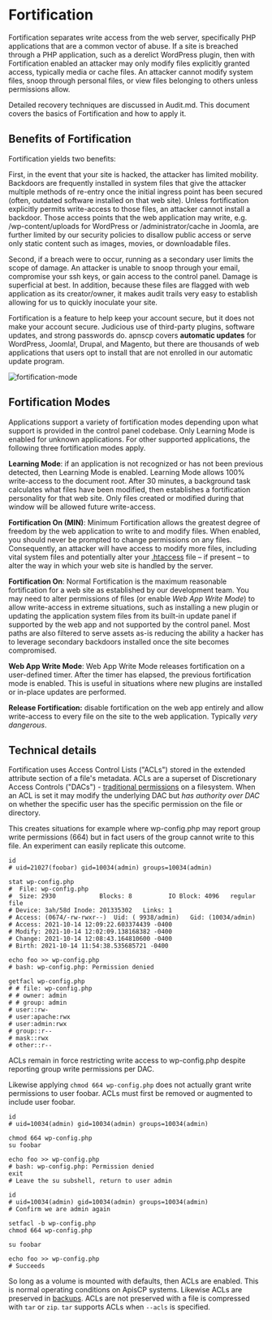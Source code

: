 # Fortification

Fortification separates write access from the web server, specifically PHP applications that are a common vector of abuse. If a site is breached through a PHP application, such as a derelict WordPress plugin, then with Fortification enabled an attacker may only modify files explicitly granted access, typically media or cache files. An attacker cannot modify system files, snoop through personal files, or view files belonging to others unless permissions allow.

Detailed recovery techniques are discussed in Audit.md. This document covers the basics of Fortification and how to apply it.

## Benefits of Fortification

Fortification yields two benefits:

First, in the event that your site is hacked, the attacker has limited mobility. Backdoors are frequently installed in system files that give the attacker multiple methods of re-entry once the initial ingress point has been secured (often, outdated software installed on that web site). Unless fortification explicitly permits write-access to those files, an attacker cannot install a backdoor. Those access points that the web application may write, e.g. /wp-content/uploads for WordPress or /administrator/cache in Joomla, are further limited by our security policies to disallow public access or serve only static content such as images, movies, or downloadable files.

Second, if a breach were to occur, running as a secondary user limits the scope of damage. An attacker is unable to snoop through your email, compromise your ssh keys, or gain access to the control panel. Damage is superficial at best. In addition, because these files are flagged with web application as its creator/owner, it makes audit trails very easy to establish allowing for us to quickly inoculate your site.

Fortification is a feature to help keep your account secure, but it does not make your account secure. Judicious use of third-party plugins, software updates, and strong passwords do. apnscp covers **automatic updates** for WordPress, Joomla!, Drupal, and Magento, but there are thousands of web applications that users opt to install that are not enrolled in our automatic update program.

![fortification-mode](../images/fortification-diagram.png)

## Fortification Modes

Applications support a variety of fortification modes depending upon what support is provided in the control panel codebase. Only Learning Mode is enabled for unknown applications. For other supported applications, the following three fortification modes apply.

**Learning Mode**: if an application is not recognized or has not been previous detected, then Learning Mode is enabled. Learning Mode allows 100% write-access to the document root. After 30 minutes, a background task calculates what files have been modified, then establishes a fortification personality for that web site. Only files created or modified during that window will be allowed future write-access.

**Fortification On (MIN)**: Minimum Fortification allows the greatest degree of freedom by the web application to write to and modify files. When enabled, you should never be prompted to change permissions on any files. Consequently, an attacker will have access to modify more files, including vital system files and potentially alter your [.htaccess](https://kb.apiscp.com/guides/htaccess-guide/) file – if present – to alter the way in which your web site is handled by the server.

**Fortification On**: Normal Fortification is the maximum reasonable fortification for a web site as established by our development team. You may need to alter permissions of files (or enable *Web App Write Mode*) to allow write-access in extreme situations, such as installing a new plugin or updating the application system files from its built-in update panel if supported by the web app and not supported by the control panel. Most paths are also filtered to serve assets as-is reducing the ability a hacker has to leverage secondary backdoors installed once the site becomes compromised.

**Web App Write Mode**: Web App Write Mode releases fortification on a user-defined timer. After the timer has elapsed, the previous fortification mode is enabled. This is useful in situations where new plugins are installed or in-place updates are performed.

**Release Fortification:** disable fortification on the web app entirely and allow write-access to every file on the site to the web application. Typically *very dangerous*.

## Technical details

Fortification uses Access Control Lists ("ACLs") stored in the extended attribute section of a file's metadata. ACLs are a superset of Discretionary Access Controls ("DACs") - [traditional permissions](https://kb.apiscp.com/guides/permissions-overview/) on a filesystem. When an ACL is set it may modify the underlying DAC but *has authority over DAC* on whether the specific user has the specific permission on the file or directory. 

This creates situations for example where wp-config.php may report group write permissions (664) but in fact users of the group cannot write to this file. An experiment can easily replicate this outcome.

```
id   
# uid=21027(foobar) gid=10034(admin) groups=10034(admin)

stat wp-config.php 
#  File: wp-config.php
#  Size: 2930            Blocks: 8          IO Block: 4096   regular file
# Device: 3ah/58d Inode: 201335302   Links: 1
# Access: (0674/-rw-rwxr--)  Uid: ( 9938/admin)   Gid: (10034/admin)
# Access: 2021-10-14 12:09:22.603374439 -0400
# Modify: 2021-10-14 12:02:09.138168382 -0400
# Change: 2021-10-14 12:08:43.164810600 -0400
# Birth: 2021-10-14 11:54:38.535685721 -0400

echo foo >> wp-config.php 
# bash: wp-config.php: Permission denied

getfacl wp-config.php 
# # file: wp-config.php
# # owner: admin
# # group: admin
# user::rw-
# user:apache:rwx
# user:admin:rwx
# group::r--
# mask::rwx
# other::r--
```

ACLs remain in force restricting write access to wp-config.php despite reporting group write permissions per DAC.

Likewise applying `chmod 664 wp-config.php` does not actually grant write permissions to user foobar. ACLs must first be removed or augmented to include user foobar.

```
id   
# uid=10034(admin) gid=10034(admin) groups=10034(admin)

chmod 664 wp-config.php
su foobar

echo foo >> wp-config.php 
# bash: wp-config.php: Permission denied
exit
# Leave the su subshell, return to user admin

id   
# uid=10034(admin) gid=10034(admin) groups=10034(admin)
# Confirm we are admin again

setfacl -b wp-config.php
chmod 664 wp-config.php

su foobar

echo foo >> wp-config.php 
# Succeeds
```

So long as a volume is mounted with defaults, then ACLs are enabled. This is normal operating conditions on ApisCP systems. Likewise ACLs are preserved in [backups](Backups.md). ACLs are not preserved with a file is compressed with `tar` or `zip`. `tar` supports ACLs when `--acls`  is specified.


